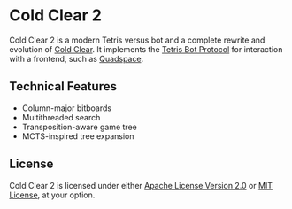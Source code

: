 # Cold Clear 2

Cold Clear 2 is a modern Tetris versus bot and a complete rewrite and evolution
of [Cold Clear](https://github.com/MinusKelvin/cold-clear). It implements the
[Tetris Bot Protocol](https://github.com/tetris-bot-protocol/tbp-spec) for
interaction with a frontend, such as [Quadspace](https://github.com/SoRA-X7/Quadspace).

## Technical Features

- Column-major bitboards
- Multithreaded search
- Transposition-aware game tree
- MCTS-inspired tree expansion

## License

Cold Clear 2 is licensed under either [Apache License Version 2.0](LICENSE-APACHE)
or [MIT License](LICENSE-MIT), at your option.

